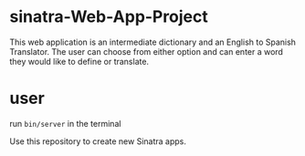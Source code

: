 # sinatra-Web-App-Project

This web application is an intermediate dictionary and an English to Spanish Translator. The user can choose from either option and can enter a word they would like to define or translate.

# user

run ```bin/server``` in the terminal

Use this repository to create new Sinatra apps. 


